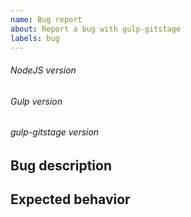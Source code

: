 ```yaml
---
name: Bug report
about: Report a bug with gulp-gitstage
labels: bug
---
```


###### NodeJS version

<!-- run `node --version` from your command line and put the output here -->

###### Gulp version

<!-- run `gulp --version` from your command line and put the output here -->

###### gulp-gitstage version

<!-- find `gulp-gitstage` in your package.json and put the version here -->

## Bug description

<!-- Describe the bug, provide context and as much details as possible -->

## Expected behavior

<!-- If applicable, describe what you expect to happen -->
